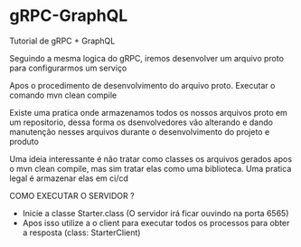 # gRPC-GraphQL
Tutorial de gRPC + GraphQL

Seguindo a mesma logica do gRPC, iremos desenvolver um arquivo proto para configurarmos um serviço


Apos o procedimento de desenvolvimento do arquivo proto. 
Executar o comando mvn clean compile

Existe uma pratica onde armazenamos todos os nossos arquivos proto em um repositorio, dessa forma os dsenvolvedores
vão alterando e dando manutenção nesses arquivos durante o desenvolvimento do projeto e produto

Uma ideia interessante é não tratar como classes os arquivos gerados apos o mvn clean compile, mas sim tratar elas como uma biblioteca.
Uma pratica legal é armazenar elas em ci/cd 


COMO EXECUTAR O SERVIDOR ?
- Inicie a classe Starter.class (O servidor irá ficar ouvindo na porta 6565)
- Apos isso utilize a o client para executar todos os processos para obter a resposta (class: StarterClient)